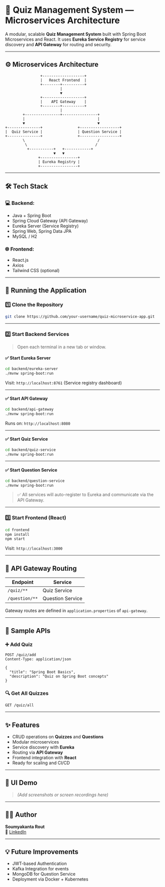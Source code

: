 # 🧠 Quiz Management System — Microservices Architecture

A modular, scalable **Quiz Management System** built with Spring Boot Microservices and React. It uses **Eureka Service Registry** for service discovery and **API Gateway** for routing and security.

---

## ⚙️ Microservices Architecture

```
                +-------------------+
                |   React Frontend  |
                +--------+----------+
                         |
                         ▼
                +-------------------+
                |    API Gateway    |
                +--------+----------+
                         |
        +----------------+----------------+
        |                                 |
        ▼                                 ▼
+---------------+                +------------------+
|  Quiz Service |                | Question Service |
+---------------+                +------------------+
        \                                 /
         \                               /
          +-----------+   +------------+
                      ▼   ▼
               +-----------------+
               | Eureka Registry |
               +-----------------+
```

---

## 🛠️ Tech Stack

### 💻 Backend:
- Java + Spring Boot
- Spring Cloud Gateway (API Gateway)
- Eureka Server (Service Registry)
- Spring Web, Spring Data JPA
- MySQL / H2

### 🌐 Frontend:
- React.js
- Axios
- Tailwind CSS (optional)


---

## 🚀 Running the Application

### 1️⃣ Clone the Repository

```bash
git clone https://github.com/your-username/quiz-microservice-app.git

```

---

### 2️⃣ Start Backend Services

> Open each terminal in a new tab or window.

#### ✅ Start Eureka Server

```bash
cd backend/eureka-server
./mvnw spring-boot:run
```

Visit: `http://localhost:8761` (Service registry dashboard)

---

#### ✅ Start API Gateway

```bash
cd backend/api-gateway
./mvnw spring-boot:run
```

Runs on: `http://localhost:8080`

---

#### ✅ Start Quiz Service

```bash
cd backend/quiz-service
./mvnw spring-boot:run
```

---

#### ✅ Start Question Service

```bash
cd backend/question-service
./mvnw spring-boot:run
```

> ✅ All services will auto-register to Eureka and communicate via the API Gateway.

---

### 3️⃣ Start Frontend (React)

```bash
cd frontend
npm install
npm start
```

Visit: `http://localhost:3000`

---

## 🔀 API Gateway Routing

| Endpoint                  | Service           |
|---------------------------|-------------------|
| `/quiz/**`               | Quiz Service      |
| `/question/**`           | Question Service  |

Gateway routes are defined in `application.properties` of `api-gateway`.

---

## 📖 Sample APIs

### ➕ Add Quiz

```http
POST /quiz/add
Content-Type: application/json

{
  "title": "Spring Boot Basics",
  "description": "Quiz on Spring Boot concepts"
}
```

### 🔍 Get All Quizzes

```http
GET /quiz/all
```

---

## ✨ Features

- CRUD operations on **Quizzes** and **Questions**
- Modular microservices
- Service discovery with **Eureka**
- Routing via **API Gateway**
- Frontend integration with **React**
- Ready for scaling and CI/CD

---

## 📸 UI Demo

> *(Add screenshots or screen recordings here)*

---

## 👨‍💻 Author

**Soumyakanta Rout**  
🔗 [LinkedIn](https://www.linkedin.com/in/soumyakanta-rout45)

---



## 💡 Future Improvements

- JWT-based Authentication
- Kafka Integration for events
- MongoDB for Question Service
- Deployment via Docker + Kubernetes
